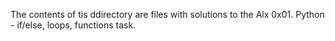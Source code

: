  The contents of tis ddirectory are files with solutions to the Alx 0x01. Python - if/else, loops, functions task.
